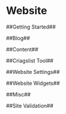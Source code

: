 # Website

##Getting Started##

##Blog##

##Content##

##Criagslist Tool##

##Website Settings##

##Website Widgets##

##Misc##

##Site Validation##
